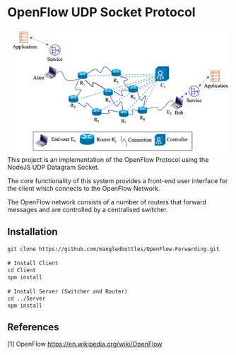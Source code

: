 # OpenFlow UDP Socket Protocol
![OpenFlow Network](assets/Network.png)
This project is an implementation of the OpenFlow Protocol using the NodeJS UDP Datagram Socket. 

The core functionality of this system provides a front-end user interface for the client which connects to the OpenFlow Network.

The OpenFlow network consists of a number of routers that forward messages and are controlled by a centralised switcher.
## Installation
```
git clone https://github.com/mangledbottles/OpenFlow-Forwarding.git

# Install Client
cd Client
npm install

# Install Server (Switcher and Router)
cd ../Server
npm install

```



## References
[1] OpenFlow https://en.wikipedia.org/wiki/OpenFlow